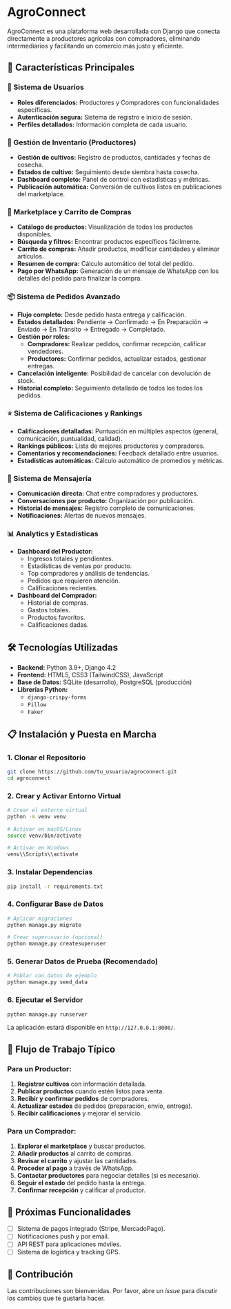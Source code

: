 # AgroConnect

AgroConnect es una plataforma web desarrollada con Django que conecta directamente a productores agrícolas con compradores, eliminando intermediarios y facilitando un comercio más justo y eficiente.

## 🚀 Características Principales

### 👥 Sistema de Usuarios
- **Roles diferenciados:** Productores y Compradores con funcionalidades específicas.
- **Autenticación segura:** Sistema de registro e inicio de sesión.
- **Perfiles detallados:** Información completa de cada usuario.

### 🌾 Gestión de Inventario (Productores)
- **Gestión de cultivos:** Registro de productos, cantidades y fechas de cosecha.
- **Estados de cultivo:** Seguimiento desde siembra hasta cosecha.
- **Dashboard completo:** Panel de control con estadísticas y métricas.
- **Publicación automática:** Conversión de cultivos listos en publicaciones del marketplace.

### 🛒 Marketplace y Carrito de Compras
- **Catálogo de productos:** Visualización de todos los productos disponibles.
- **Búsqueda y filtros:** Encontrar productos específicos fácilmente.
- **Carrito de compras:** Añadir productos, modificar cantidades y eliminar artículos.
- **Resumen de compra:** Cálculo automático del total del pedido.
- **Pago por WhatsApp:** Generación de un mensaje de WhatsApp con los detalles del pedido para finalizar la compra.

### 📦 Sistema de Pedidos Avanzado
- **Flujo completo:** Desde pedido hasta entrega y calificación.
- **Estados detallados:** Pendiente → Confirmado → En Preparación → Enviado → En Tránsito → Entregado → Completado.
- **Gestión por roles:**
  - **Compradores:** Realizar pedidos, confirmar recepción, calificar vendedores.
  - **Productores:** Confirmar pedidos, actualizar estados, gestionar entregas.
- **Cancelación inteligente:** Posibilidad de cancelar con devolución de stock.
- **Historial completo:** Seguimiento detallado de todos los todos los pedidos.

### ⭐ Sistema de Calificaciones y Rankings
- **Calificaciones detalladas:** Puntuación en múltiples aspectos (general, comunicación, puntualidad, calidad).
- **Rankings públicos:** Lista de mejores productores y compradores.
- **Comentarios y recomendaciones:** Feedback detallado entre usuarios.
- **Estadísticas automáticas:** Cálculo automático de promedios y métricas.

### 💬 Sistema de Mensajería
- **Comunicación directa:** Chat entre compradores y productores.
- **Conversaciones por producto:** Organización por publicación.
- **Historial de mensajes:** Registro completo de comunicaciones.
- **Notificaciones:** Alertas de nuevos mensajes.

### 📊 Analytics y Estadísticas
- **Dashboard del Productor:**
  - Ingresos totales y pendientes.
  - Estadísticas de ventas por producto.
  - Top compradores y análisis de tendencias.
  - Pedidos que requieren atención.
  - Calificaciones recientes.
- **Dashboard del Comprador:**
  - Historial de compras.
  - Gastos totales.
  - Productos favoritos.
  - Calificaciones dadas.

## 🛠 Tecnologías Utilizadas

- **Backend:** Python 3.9+, Django 4.2
- **Frontend:** HTML5, CSS3 (TailwindCSS), JavaScript
- **Base de Datos:** SQLite (desarrollo), PostgreSQL (producción)
- **Librerías Python:**
  - `django-crispy-forms`
  - `Pillow`
  - `Faker`

## 📋 Instalación y Puesta en Marcha

### 1. Clonar el Repositorio

```bash
git clone https://github.com/tu_usuario/agroconnect.git
cd agroconnect
```

### 2. Crear y Activar Entorno Virtual

```bash
# Crear el entorno virtual
python -m venv venv

# Activar en macOS/Linux
source venv/bin/activate

# Activar en Windows
venv\\Scripts\\activate
```

### 3. Instalar Dependencias

```bash
pip install -r requirements.txt
```

### 4. Configurar Base de Datos

```bash
# Aplicar migraciones
python manage.py migrate

# Crear superusuario (opcional)
python manage.py createsuperuser
```

### 5. Generar Datos de Prueba (Recomendado)

```bash
# Poblar con datos de ejemplo
python manage.py seed_data
```

### 6. Ejecutar el Servidor

```bash
python manage.py runserver
```

La aplicación estará disponible en `http://127.0.0.1:8000/`.

## 🔄 Flujo de Trabajo Típico

### Para un Productor:
1.  **Registrar cultivos** con información detallada.
2.  **Publicar productos** cuando estén listos para venta.
3.  **Recibir y confirmar pedidos** de compradores.
4.  **Actualizar estados** de pedidos (preparación, envío, entrega).
5.  **Recibir calificaciones** y mejorar el servicio.

### Para un Comprador:
1.  **Explorar el marketplace** y buscar productos.
2.  **Añadir productos** al carrito de compras.
3.  **Revisar el carrito** y ajustar las cantidades.
4.  **Proceder al pago** a través de WhatsApp.
5.  **Contactar productores** para negociar detalles (si es necesario).
6.  **Seguir el estado** del pedido hasta la entrega.
7.  **Confirmar recepción** y calificar al productor.

## 🚀 Próximas Funcionalidades

- [ ] Sistema de pagos integrado (Stripe, MercadoPago).
- [ ] Notificaciones push y por email.
- [ ] API REST para aplicaciones móviles.
- [ ] Sistema de logística y tracking GPS.

## 🤝 Contribución

Las contribuciones son bienvenidas. Por favor, abre un *issue* para discutir los cambios que te gustaría hacer.